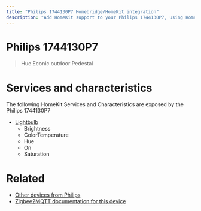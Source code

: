 ```yaml
---
title: "Philips 1744130P7 Homebridge/HomeKit integration"
description: "Add HomeKit support to your Philips 1744130P7, using Homebridge, Zigbee2MQTT and homebridge-z2m."
---
```

<!---
This file has been GENERATED using src/docgen/docgen.ts
DO NOT EDIT THIS FILE MANUALLY!
-->
# Philips 1744130P7
> Hue Econic outdoor Pedestal


# Services and characteristics
The following HomeKit Services and Characteristics are exposed by
the Philips 1744130P7

* [Lightbulb](../../light.md)
  * Brightness
  * ColorTemperature
  * Hue
  * On
  * Saturation


# Related
* [Other devices from Philips](../index.md#philips)
* [Zigbee2MQTT documentation for this device](https://www.zigbee2mqtt.io/devices/1744130P7.html)